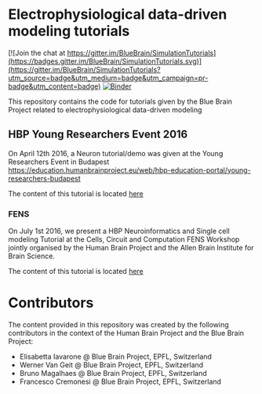 # Electrophysiological data-driven modeling tutorials

[![Join the chat at https://gitter.im/BlueBrain/SimulationTutorials](https://badges.gitter.im/BlueBrain/SimulationTutorials.svg)](https://gitter.im/BlueBrain/SimulationTutorials?utm_source=badge&utm_medium=badge&utm_campaign=pr-badge&utm_content=badge)
[![Binder](http://mybinder.org/badge.svg)](http://mybinder.org/repo/BlueBrain/SimulationTutorials)

This repository contains the code for tutorials given by the Blue Brain Project related to electrophysiological data-driven modeling

## HBP Young Researchers Event 2016

On April 12th 2016, a Neuron tutorial/demo was given at the Young Researchers Event in Budapest https://education.humanbrainproject.eu/web/hbp-education-portal/young-researchers-budapest

The content of this tutorial is located [here](YRE2016/)

### FENS 

On July 1st 2016, we present a HBP Neuroinformatics and Single cell modeling Tutorial at the Cells, Circuit and Computation FENS Workshop 
jointly organised by the Human Brain Project and the Allen Brain Institute for Brain Science.

The content of this tutorial is located [here](FENS2016/)

# Contributors

The content provided in this repository was created by the following contributors in the context of the Human Brain Project and the Blue Brain Project:

* Elisabetta Iavarone @ Blue Brain Project, EPFL, Switzerland
* Werner Van Geit @ Blue Brain Project, EPFL, Switzerland
* Bruno Magalhaes @ Blue Brain Project, EPFL, Switzerland
* Francesco Cremonesi @ Blue Brain Project, EPFL, Switzerland
